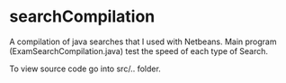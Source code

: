 searchCompilation
=================

A compilation of java searches that I used with Netbeans. Main program (ExamSearchCompilation.java) test the speed of each type of Search.

To view source code go into src/.. folder.
